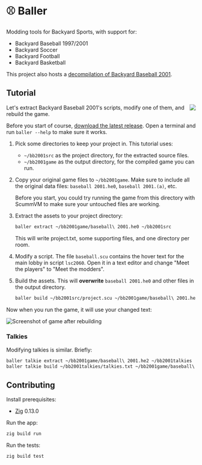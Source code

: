 # ⚾ Baller

Modding tools for Backyard Sports, with support for:

- Backyard Baseball 1997/2001
- Backyard Soccer
- Backyard Football
- Backyard Basketball

This project also hosts a [decompilation of Backyard Baseball 2001](https://github.com/whatisaphone/baller/tree/browse).

## Tutorial

<a href="https://www.youtube.com/watch?v=E70mop9JcFw">
    <img src="https://img.youtube.com/vi/E70mop9JcFw/0.jpg" align="right" />
</a>

Let's extract Backyard Baseball 2001's scripts, modify one of them, and rebuild the game.

Before you start of course, [download the latest release](https://github.com/whatisaphone/baller/releases). Open a terminal and run `baller --help` to make sure it works.

1. Pick some directories to keep your project in. This tutorial uses:

   - `~/bb2001src` as the project directory, for the extracted source files.
   - `~/bb2001game` as the output directory, for the compiled game you can run.

2. Copy your original game files to `~/bb2001game`. Make sure to include all the original data files: `baseball 2001.he0`, `baseball 2001.(a)`, etc.

   Before you start, you could try running the game from this directory with ScummVM to make sure your untouched files are working.

3. Extract the assets to your project directory:

   ```sh
   baller extract ~/bb2001game/baseball\ 2001.he0 ~/bb2001src
   ```

   This will write project.txt, some supporting files, and one directory per room.

4. Modify a script. The file `baseball.scu` contains the hover text for the main lobby in script `lsc2060`. Open it in a text editor and change "Meet the players" to "Meet the modders".

5. Build the assets. This will **overwrite** `baseball 2001.he0` and other files in the output directory.

   ```sh
   baller build ~/bb2001src/project.scu ~/bb2001game/baseball\ 2001.he0
   ```

Now when you run the game, it will use your changed text:

![Screenshot of game after rebuilding](docs/tutorial-finished.webp)

### Talkies

Modifying talkies is similar. Briefly:

```sh
baller talkie extract ~/bb2001game/baseball\ 2001.he2 ~/bb2001talkies
baller talkie build ~/bb2001talkies/talkies.txt ~/bb2001game/baseball\ 2001.he2
```

## Contributing

Install prerequisites:

- [Zig] 0.13.0

[Zig]: https://ziglang.org/

Run the app:

```sh
zig build run
```

Run the tests:

```sh
zig build test
```
